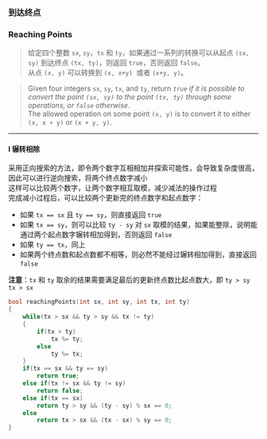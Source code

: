 ### 到达终点
### Reaching Points

> 给定四个整数 `sx`, `sy`，`tx` 和 `ty`，如果通过一系列的转换可以从起点 `(sx, sy)` 到达终点 `(tx, ty)`，则返回 `true`，否则返回 `false`。  
> 从点 `(x, y)` 可以转换到 `(x, x+y)`  或者 `(x+y, y)`。  

> Given four integers `sx`, `sy`, `tx`, and `ty`, return *`true` if it is possible to convert the point `(sx, sy)` to the point `(tx, ty)` through some operations, or `false` otherwise*.  
> The allowed operation on some point `(x, y)` is to convert it to either `(x, x + y)` or `(x + y, y)`.  

----------

#### I 辗转相除

采用正向搜索的方法，即令两个数字互相相加并探索可能性，会导致复杂度很高，因此可以进行逆向搜索，将两个终点数字减小  
这样可以比较两个数字，让两个数字相互取模，减少减法的操作过程  
完成减小过程后，可以比较两个更新完的终点数字和起点数字：  
- 如果 `tx == sx` 且 `ty == sy`，则直接返回 `true`  
- 如果 `tx == sy`，则可以比较 `ty - sy` 对 `sx` 取模的结果，如果能整除，说明能通过两个起点数字辗转相加得到，否则返回 `false`  
- 如果 `ty == tx`，同上  
- 如果两个终点数和起点数都不相等，则必然不能经过辗转相加得到，直接返回 `false`  

**注意**：`tx` 和 `ty` 取余的结果需要满足最后的更新终点数比起点数大，即 `ty > sy` `tx > sx`  

```cpp
bool reachingPoints(int sx, int sy, int tx, int ty) 
{
    while(tx > sx && ty > sy && tx != ty)
    {
        if(tx > ty)
            tx %= ty;
        else
            ty %= tx;
    }
    if(tx == sx && ty == sy)
        return true;
    else if(tx != sx && ty != sy)
        return false;
    else if(tx == sx)
        return ty > sy && (ty - sy) % sx == 0;
    else
        return tx > sx && (tx - sx) % sy == 0;
}
```
